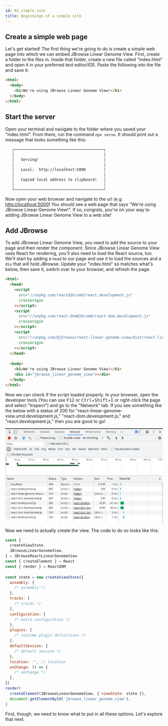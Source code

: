 ```yaml
---
id: 02_simple_site
title: Beginnings of a simple site
---
```


## Create a simple web page

Let's get started! The first thing we're going to do is create a simple web page
into which we can embed JBrowse Linear Genome View. First, create a folder to
the files in. Inside that folder, create a new file called "index.html" and open
it in your preferred text editor/IDE. Paste the following into the file and save
it:

```html title="index.html"
<html>
  <body>
    <h1>We're using JBrowse Linear Genome View!</h1>
  </body>
</html>
```

## Start the server

Open your terminal and navigate to the folder where you saved your "index.html".
From there, run the command `npx serve`. It should print out a message that
looks something like this:

```
   ┌────────────────────────────────────────┐
   │                                        │
   │   Serving!                             │
   │                                        │
   │   Local:  http://localhost:5000        │
   │                                        │
   │   Copied local address to clipboard!   │
   │                                        │
   └────────────────────────────────────────┘
```

Now open your web browser and navigate to the url (e.g.
[http://localhost:5000](http://localhost:5000)) You should see a web page that
says "We're using JBrowse Linear Genome View!". If so, congrats, you're on your
way to adding JBrowse Linear Genome View to a web site!

## Add JBrowse

To add JBrowse Linear Genome View, you need to add the source to your page and
then render the component. Since JBrowse Linear Genome View uses React for
rendering, you'll also need to load the React source, too. We'll start by adding
a `head` to our page and use it to load the sources and a `div` that will hold
JBrowse. Update your "index.html" so matches what's below, then save it, switch
over to your browser, and refresh the page.

```html {2-16,19} title="index.html"
<html>
  <head>
    <script
      src="//unpkg.com/react@16/umd/react.development.js"
      crossorigin
    ></script>
    <script
      src="//unpkg.com/react-dom@16/umd/react-dom.development.js"
      crossorigin
    ></script>
    <script
      src="//unpkg.com/@jbrowse/react-linear-genome-view/dist/react-linear-genome-view.umd.development.js"
      crossorigin
    ></script>
  </head>

  <body>
    <h1>We're using JBrowse Linear Genome View!</h1>
    <div id="jbrowse_linear_genome_view"></div>
  </body>
</html>
```

Now we can check if the script loaded properly. In your browser, open the
developer tools (You can use <kbd>F12</kbd> or
<kbd>Ctrl</kbd>+<kbd>Shift</kbd>+<kbd>I</kbd> or right-click the page and select
"Inspect") and go to the "Network" tab. If you see something like the below with
a status of 200 for "react-linear-genome-view.umd.development.js,"
"react-dom.development.js," and "react.development.js," then you are good to go!

![Network tab of developer tools showing that scripts have loaded correctly](./img/network_success.png)

Now we need to actually create the view. The code to do so looks like this:

```javascript
const {
  createViewState,
  JBrowseLinearGenomeView,
} = JBrowseReactLinearGenomeView
const { createElement } = React
const { render } = ReactDOM

const state = new createViewState({
  assembly: {
    /* assembly */
  },
  tracks: [
    /* tracks */
  ],
  configuration: {
    /* extra configuration */
  },
  plugins: [
    /* runtime plugin definitions */
  ],
  defaultSession: {
    /* default session */
  },
  location: '', // location
  onChange: () => {
    /* onChange */
  },
})
render(
  createElement(JBrowseLinearGenomeView, { viewState: state }),
  document.getElementById('jbrowse_linear_genome_view'),
)
```

First, though, we need to know what to put in all these options. Let's explore
that next.
